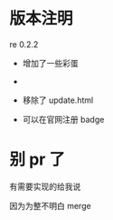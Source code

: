 # 版本注明
re 0.2.2

- 增加了一些彩蛋
- 
- 移除了 update.html

- 可以在官网注册 badge

# 别 pr 了 
有需要实现的给我说

因为为整不明白 merge